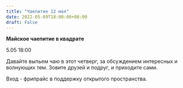 ```yaml
---
title: "Чаепитие 12 мая"
date: 2022-05-09T18:00:00+08:00
draft: False
---
```

**Майское чаепитие в квадрате**

5.05 18:00

Давайте выпьем чаю в этот четверг, за обсуждением интересных и волнующих тем. Зовите друзей и подруг, и приходите сами. 

Вход - фрипрайс в поддержку открытого пространства.
